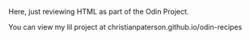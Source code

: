 Here, just reviewing HTML as part of the Odin Project.

You can view my lil project at christianpaterson.github.io/odin-recipes

